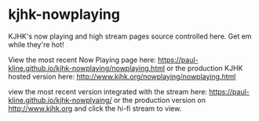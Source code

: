 # kjhk-nowplaying
KJHK's now playing and high stream pages source controlled here. Get em while they're hot!

View the most recent Now Playing page here: https://paul-kline.github.io/kjhk-nowplaying/nowplaying.html or the 
production KJHK hosted version here: http://www.kjhk.org/nowplaying/nowplaying.html

view the most recent version integrated with the stream here: https://paul-kline.github.io/kjhk-nowplyaing/ or the production version on http://www.kjhk.org and click the hi-fi stream to view. 
